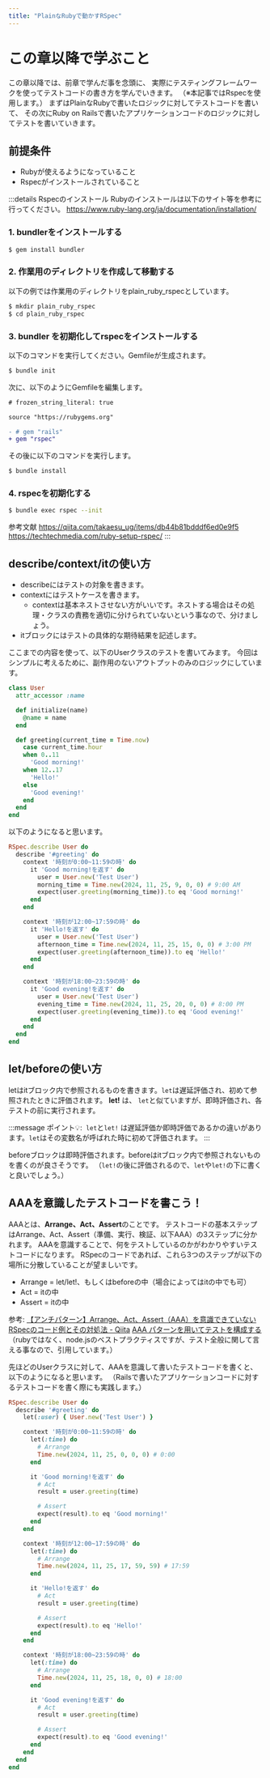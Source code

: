 ```yaml
---
title: "PlainなRubyで動かすRSpec"
---
```


# この章以降で学ぶこと
この章以降では、前章で学んだ事を念頭に、
実際にテスティングフレームワークを使ってテストコードの書き方を学んでいきます。
（※本記事ではRspecを使用します。）
まずはPlainなRubyで書いたロジックに対してテストコードを書いて、
その次にRuby on Railsで書いたアプリケーションコードのロジックに対してテストを書いていきます。

## 前提条件
- Rubyが使えるようになっていること
- Rspecがインストールされていること

:::details Rspecのインストール
Rubyのインストールは以下のサイト等を参考に行ってください。
https://www.ruby-lang.org/ja/documentation/installation/

### 1. bundlerをインストールする
```bash
$ gem install bundler
```

### 2. 作業用のディレクトリを作成して移動する
以下の例では作業用のディレクトリをplain_ruby_rspecとしています。
```bash
$ mkdir plain_ruby_rspec
$ cd plain_ruby_rspec
```

### 3. bundler を初期化してrspecをインストールする
以下のコマンドを実行してください。Gemfileが生成されます。
```bash
$ bundle init
```
次に、以下のようにGemfileを編集します。
```diff
# frozen_string_literal: true

source "https://rubygems.org"

- # gem "rails"
+ gem "rspec"
```

その後に以下のコマンドを実行します。
```bash
$ bundle install
```

### 4. rspecを初期化する
```bash
$ bundle exec rspec --init
```

参考文献
https://qiita.com/takaesu_ug/items/db44b81bdddf6ed0e9f5
https://techtechmedia.com/ruby-setup-rspec/
:::


## describe/context/itの使い方

- describeにはテストの対象を書きます。
- contextにはテストケースを書きます。
    - contextは基本ネストさせない方がいいです。ネストする場合はその処理・クラスの責務を適切に分けられていないという事なので、分けましょう。
- itブロックにはテストの具体的な期待結果を記述します。

ここまでの内容を使って、以下のUserクラスのテストを書いてみます。
今回はシンプルに考えるために、副作用のないアウトプットのみのロジックにしています。
```ruby
class User
  attr_accessor :name

  def initialize(name)
    @name = name
  end

  def greeting(current_time = Time.now)
    case current_time.hour
    when 0..11
      'Good morning!'
    when 12..17
      'Hello!'
    else
      'Good evening!'
    end
  end
end
```

以下のようになると思います。
```ruby
RSpec.describe User do
  describe '#greeting' do
    context '時刻が0:00~11:59の時' do
      it 'Good morning!を返す' do
        user = User.new('Test User')
        morning_time = Time.new(2024, 11, 25, 9, 0, 0) # 9:00 AM
        expect(user.greeting(morning_time)).to eq 'Good morning!'
      end
    end

    context '時刻が12:00~17:59の時' do
      it 'Hello!を返す' do
        user = User.new('Test User')
        afternoon_time = Time.new(2024, 11, 25, 15, 0, 0) # 3:00 PM
        expect(user.greeting(afternoon_time)).to eq 'Hello!'
      end
    end

    context '時刻が18:00~23:59の時' do
      it 'Good evening!を返す' do
        user = User.new('Test User')
        evening_time = Time.new(2024, 11, 25, 20, 0, 0) # 8:00 PM
        expect(user.greeting(evening_time)).to eq 'Good evening!'
      end
    end
  end
end
```

## let/beforeの使い方
letはitブロック内で参照されるものを書きます。`let`は遅延評価され、初めて参照されたときに評価されます。
**let!** は、 `let`と似ていますが、即時評価され、各テストの前に実行されます。

:::message
ポイント💡:  `let`と`let!` は遅延評価か即時評価であるかの違いがあります。`let`はその変数名が呼ばれた時に初めて評価されます。
:::

beforeブロックは即時評価されます。beforeはitブロック内で参照されないものを書くのが良さそうです。
（`let!`の後に評価されるので、`let`や`let!`の下に書くと良いでしょう。）

## AAAを意識したテストコードを書こう！

AAAとは、**Arrange、Act、Assert**のことです。
テストコードの基本ステップはArrange、Act、Assert（準備、実行、検証、以下AAA）の3ステップに分かれます。
AAAを意識することで、何をテストしているのかがわかりやすいテストコードになります。
RSpecのコードであれば、これら3つのステップが以下の場所に分散していることが望ましいです。
- Arrange = let/let!、もしくはbeforeの中（場合によってはitの中でも可）
- Act = itの中
- Assert = itの中

参考:
[【アンチパターン】Arrange、Act、Assert（AAA）を意識できていないRSpecのコード例とその対処法 - Qiita](https://qiita.com/jnchito/items/91779b55cae0f4915da5)
[AAA パターンを用いてテストを構成する](https://github.com/goldbergyoni/nodebestpractices/blob/master/sections/testingandquality/aaa.japanese.md)
（rubyではなく、node.jsのベストプラクティスですが、テスト全般に関して言える事なので、引用しています。）


先ほどのUserクラスに対して、AAAを意識して書いたテストコードを書くと、以下のようになると思います。
（Railsで書いたアプリケーションコードに対するテストコードを書く際にも実践します。）

```ruby
RSpec.describe User do
  describe '#greeting' do
    let(:user) { User.new('Test User') }

    context '時刻が0:00~11:59の時' do
      let(:time) do
        # Arrange
        Time.new(2024, 11, 25, 0, 0, 0) # 0:00
      end

      it 'Good morning!を返す' do
        # Act
        result = user.greeting(time)

        # Assert
        expect(result).to eq 'Good morning!'
      end
    end

    context '時刻が12:00~17:59の時' do
      let(:time) do
        # Arrange
        Time.new(2024, 11, 25, 17, 59, 59) # 17:59
      end

      it 'Hello!を返す' do
        # Act
        result = user.greeting(time)

        # Assert
        expect(result).to eq 'Hello!'
      end
    end

    context '時刻が18:00~23:59の時' do
      let(:time) do
        # Arrange
        Time.new(2024, 11, 25, 18, 0, 0) # 18:00
      end

      it 'Good evening!を返す' do
        # Act
        result = user.greeting(time)

        # Assert
        expect(result).to eq 'Good evening!'
      end
    end
  end
end
```
